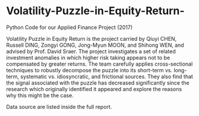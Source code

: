 # Volatility-Puzzle-in-Equity-Return-
Python Code for our Applied Finance Project (2017)

Volatility Puzzle in Equity Return is the project carried by Qiuyi CHEN, Russell DING, Zongyi GONG, Jong-Myun MOON, and Shihong WEN, and advised by Prof. David Sraer. The project investigates a set of related investment anomalies in which higher risk taking appears not to be compensated by greater returns. The team carefully applies cross-sectional techniques to robustly decompose the puzzle into its short-term vs. long-term, systematic vs. idiosyncratic, and frictional sources. They also find that the signal associated with the puzzle has decreased significantly since the research which originally identified it appeared and explore the reasons why this might be the case.

Data source are listed inside the full report.
